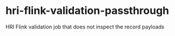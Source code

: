 # hri-flink-validation-passthrough
HRI Flink validation job that does not inspect the record payloads 
